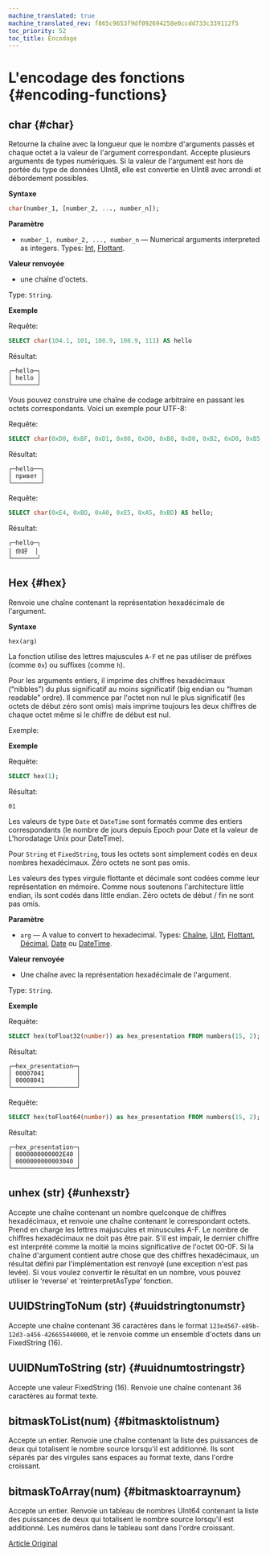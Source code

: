 ```yaml
---
machine_translated: true
machine_translated_rev: f865c9653f9df092694258e0ccdd733c339112f5
toc_priority: 52
toc_title: Encodage
---
```


# L'encodage des fonctions {#encoding-functions}

## char {#char}

Retourne la chaîne avec la longueur que le nombre d'arguments passés et chaque octet a la valeur de l'argument correspondant. Accepte plusieurs arguments de types numériques. Si la valeur de l'argument est hors de portée du type de données UInt8, elle est convertie en UInt8 avec arrondi et débordement possibles.

**Syntaxe**

``` sql
char(number_1, [number_2, ..., number_n]);
```

**Paramètre**

-   `number_1, number_2, ..., number_n` — Numerical arguments interpreted as integers. Types: [Int](../../sql_reference/data_types/int_uint.md), [Flottant](../../sql_reference/data_types/float.md).

**Valeur renvoyée**

-   une chaîne d'octets.

Type: `String`.

**Exemple**

Requête:

``` sql
SELECT char(104.1, 101, 108.9, 108.9, 111) AS hello
```

Résultat:

``` text
┌─hello─┐
│ hello │
└───────┘
```

Vous pouvez construire une chaîne de codage arbitraire en passant les octets correspondants. Voici un exemple pour UTF-8:

Requête:

``` sql
SELECT char(0xD0, 0xBF, 0xD1, 0x80, 0xD0, 0xB8, 0xD0, 0xB2, 0xD0, 0xB5, 0xD1, 0x82) AS hello;
```

Résultat:

``` text
┌─hello──┐
│ привет │
└────────┘
```

Requête:

``` sql
SELECT char(0xE4, 0xBD, 0xA0, 0xE5, 0xA5, 0xBD) AS hello;
```

Résultat:

``` text
┌─hello─┐
│ 你好  │
└───────┘
```

## Hex {#hex}

Renvoie une chaîne contenant la représentation hexadécimale de l'argument.

**Syntaxe**

``` sql
hex(arg)
```

La fonction utilise des lettres majuscules `A-F` et ne pas utiliser de préfixes (comme `0x`) ou suffixes (comme `h`).

Pour les arguments entiers, il imprime des chiffres hexadécimaux (“nibbles”) du plus significatif au moins significatif (big endian ou “human readable” ordre). Il commence par l'octet non nul le plus significatif (les octets de début zéro sont omis) mais imprime toujours les deux chiffres de chaque octet même si le chiffre de début est nul.

Exemple:

**Exemple**

Requête:

``` sql
SELECT hex(1);
```

Résultat:

``` text
01
```

Les valeurs de type `Date` et `DateTime` sont formatés comme des entiers correspondants (le nombre de jours depuis Epoch pour Date et la valeur de L'horodatage Unix pour DateTime).

Pour `String` et `FixedString`, tous les octets sont simplement codés en deux nombres hexadécimaux. Zéro octets ne sont pas omis.

Les valeurs des types virgule flottante et décimale sont codées comme leur représentation en mémoire. Comme nous soutenons l'architecture little endian, ils sont codés dans little endian. Zéro octets de début / fin ne sont pas omis.

**Paramètre**

-   `arg` — A value to convert to hexadecimal. Types: [Chaîne](../../sql_reference/data_types/string.md), [UInt](../../sql_reference/data_types/int_uint.md), [Flottant](../../sql_reference/data_types/float.md), [Décimal](../../sql_reference/data_types/decimal.md), [Date](../../sql_reference/data_types/date.md) ou [DateTime](../../sql_reference/data_types/datetime.md).

**Valeur renvoyée**

-   Une chaîne avec la représentation hexadécimale de l'argument.

Type: `String`.

**Exemple**

Requête:

``` sql
SELECT hex(toFloat32(number)) as hex_presentation FROM numbers(15, 2);
```

Résultat:

``` text
┌─hex_presentation─┐
│ 00007041         │
│ 00008041         │
└──────────────────┘
```

Requête:

``` sql
SELECT hex(toFloat64(number)) as hex_presentation FROM numbers(15, 2);
```

Résultat:

``` text
┌─hex_presentation─┐
│ 0000000000002E40 │
│ 0000000000003040 │
└──────────────────┘
```

## unhex (str) {#unhexstr}

Accepte une chaîne contenant un nombre quelconque de chiffres hexadécimaux, et renvoie une chaîne contenant le correspondant octets. Prend en charge les lettres majuscules et minuscules A-F. Le nombre de chiffres hexadécimaux ne doit pas être pair. S'il est impair, le dernier chiffre est interprété comme la moitié la moins significative de l'octet 00-0F. Si la chaîne d'argument contient autre chose que des chiffres hexadécimaux, un résultat défini par l'implémentation est renvoyé (une exception n'est pas levée).
Si vous voulez convertir le résultat en un nombre, vous pouvez utiliser le ‘reverse’ et ‘reinterpretAsType’ fonction.

## UUIDStringToNum (str) {#uuidstringtonumstr}

Accepte une chaîne contenant 36 caractères dans le format `123e4567-e89b-12d3-a456-426655440000`, et le renvoie comme un ensemble d'octets dans un FixedString (16).

## UUIDNumToString (str) {#uuidnumtostringstr}

Accepte une valeur FixedString (16). Renvoie une chaîne contenant 36 caractères au format texte.

## bitmaskToList(num) {#bitmasktolistnum}

Accepte un entier. Renvoie une chaîne contenant la liste des puissances de deux qui totalisent le nombre source lorsqu'il est additionné. Ils sont séparés par des virgules sans espaces au format texte, dans l'ordre croissant.

## bitmaskToArray(num) {#bitmasktoarraynum}

Accepte un entier. Renvoie un tableau de nombres UInt64 contenant la liste des puissances de deux qui totalisent le nombre source lorsqu'il est additionné. Les numéros dans le tableau sont dans l'ordre croissant.

[Article Original](https://clickhouse.tech/docs/en/query_language/functions/encoding_functions/) <!--hide-->
